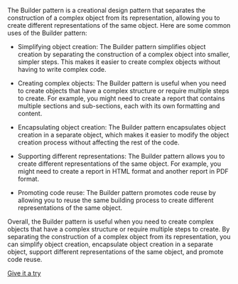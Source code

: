 The Builder pattern is a creational design pattern that separates the construction of a complex object from its representation, allowing you to create different representations of the same object. Here are some common uses of the Builder pattern:

- Simplifying object creation: The Builder pattern simplifies object creation by separating the construction of a complex object into smaller, simpler steps. This makes it easier to create complex objects without having to write complex code.


- Creating complex objects: The Builder pattern is useful when you need to create objects that have a complex structure or require multiple steps to create. For example, you might need to create a report that contains multiple sections and sub-sections, each with its own formatting and content.


- Encapsulating object creation: The Builder pattern encapsulates object creation in a separate object, which makes it easier to modify the object creation process without affecting the rest of the code.


- Supporting different representations: The Builder pattern allows you to create different representations of the same object. For example, you might need to create a report in HTML format and another report in PDF format.


- Promoting code reuse: The Builder pattern promotes code reuse by allowing you to reuse the same building process to create different representations of the same object.

Overall, the Builder pattern is useful when you need to create complex objects that have a complex structure or require multiple steps to create. By separating the construction of a complex object from its representation, you can simplify object creation, encapsulate object creation in a separate object, support different representations of the same object, and promote code reuse.

[Give it a try](./../../../../../../../test/java/io/barblin/patterns/creational/builder/BuilderTest.java)
